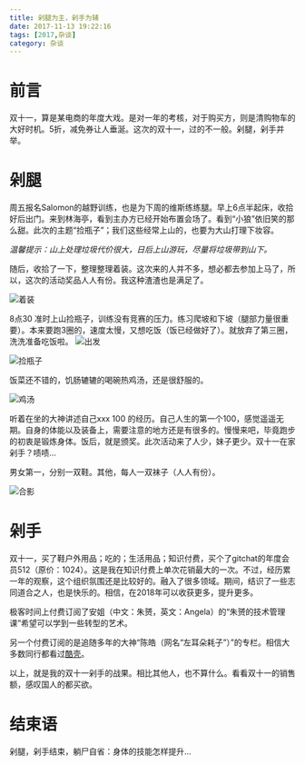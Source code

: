 ```yaml
---
title: 剁腿为主，剁手为辅
date: 2017-11-13 19:22:16
tags: [2017,杂谈]
category: 杂谈
---
```


# 前言
双十一，算是某电商的年度大戏。是对一年的考核，对于购买方，则是清购物车的大好时机。5折，减免券让人垂涎。这次的双十一，过的不一般。剁腿，剁手并举。
<!--more-->

# 剁腿
周五报名Salomon的越野训练，也是为下周的维斯练练腿。早上6点半起床，收拾好后出门。来到林海亭，看到主办方已经开始布置会场了。看到“小狼”依旧笑的那么甜。此次的主题“捡瓶子”；我们这些经常上山的，也要为大山打理下妆容。

*温馨提示：山上处理垃圾代价很大，日后上山游玩，尽量将垃圾带到山下。*


随后，收拾了一下，整理整理着装。这次来的人并不多，想必都去参加上马了，所以，这次的活动奖品人人有份。我这种渣渣也是满足了。

![着装](http://of7369y0i.bkt.clouddn.com//2017/11/%E7%9D%80%E8%A3%85.jpg)

8点30 准时上山捡瓶子，训练没有竞赛的压力。练习爬坡和下坡（腿部力量很重要）。本来要跑3圈的，速度太慢，又想吃饭（饭已经做好了）。就放弃了第三圈，洗洗准备吃饭啦。
![出发](http://of7369y0i.bkt.clouddn.com//2017/11/%E5%87%BA%E5%8F%91.jpg)

![捡瓶子](http://of7369y0i.bkt.clouddn.com//2017/11/%E6%8D%A1%E7%93%B6%E5%AD%90.jpg)

饭菜还不错的，饥肠辘辘的喝碗热鸡汤，还是很舒服的。

![鸡汤](http://of7369y0i.bkt.clouddn.com//2017/11/%E9%B8%A1%E6%B1%A4.jpg)

听着在坐的大神讲述自己xxx 100 的经历。自己人生的第一个100，感觉遥遥无期。自身的体能以及装备上，需要注意的地方还是有很多的。慢慢来吧，毕竟跑步的初衷是锻炼身体。饭后，就是颁奖。此次活动来了人少，妹子更少。双十一在家剁手？啧啧...

男女第一，分别一双鞋。其他，每人一双袜子（人人有份）。

![合影](http://of7369y0i.bkt.clouddn.com//2017/11/%E5%90%88%E5%BD%B1.jpg)


# 剁手
双十一，买了鞋户外用品；吃的；生活用品；知识付费，买个了gitchat的年度会员512（原价：1024）。这是我在知识付费上单次花销最大的一次。不过，经历累一年的观察，这个组织氛围还是比较好的。融入了很多领域。期间，结识了一些志同道合之人，也是快乐的。相信，在2018年可以收获更多，提升更多。

极客时间上付费订阅了安姐（中文：朱赟，英文：Angela）的“朱赟的技术管理课”希望可以学到一些转型的艺术。

另一个付费订阅的是追随多年的大神“陈皓（网名“左耳朵耗子”）”的专栏。相信大多数同行都看过[酷壳](CoolShell.cn)。

以上，就是我的双十一剁手的战果。相比其他人，也不算什么。看看双十一的销售额，感叹国人的都买欲。

# 结束语
剁腿，剁手结束，躺尸自省：身体的技能怎样提升...
